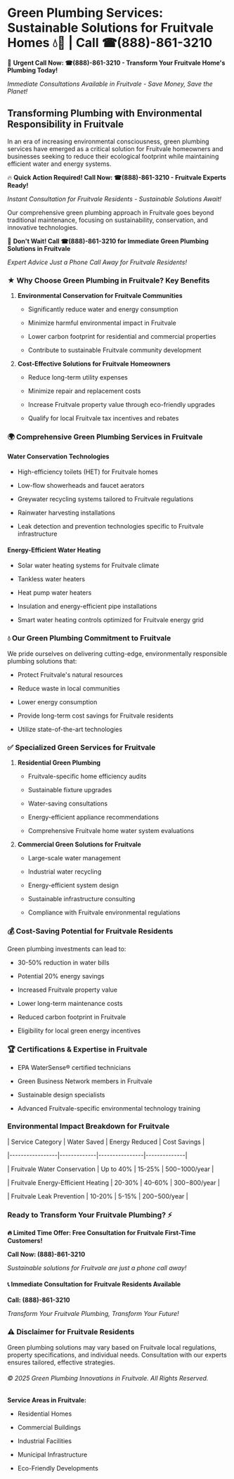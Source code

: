 # Green Plumbing Services: Sustainable Solutions for Fruitvale Homes 💧🌿 | Call ☎(888)-861-3210

🚨 **Urgent Call Now: ☎(888)-861-3210 - Transform Your Fruitvale Home's Plumbing Today!**
*Immediate Consultations Available in Fruitvale - Save Money, Save the Planet!*

## Transforming Plumbing with Environmental Responsibility in Fruitvale

In an era of increasing environmental consciousness, green plumbing services have emerged as a critical solution for Fruitvale homeowners and businesses seeking to reduce their ecological footprint while maintaining efficient water and energy systems. 

🔥 **Quick Action Required! Call Now: ☎(888)-861-3210 - Fruitvale Experts Ready!**
*Instant Consultation for Fruitvale Residents - Sustainable Solutions Await!*

Our comprehensive green plumbing approach in Fruitvale goes beyond traditional maintenance, focusing on sustainability, conservation, and innovative technologies.

🚨 **Don't Wait! Call ☎(888)-861-3210 for Immediate Green Plumbing Solutions in Fruitvale**
*Expert Advice Just a Phone Call Away for Fruitvale Residents!*

### ★ Why Choose Green Plumbing in Fruitvale? Key Benefits

1. **Environmental Conservation for Fruitvale Communities** 
   - Significantly reduce water and energy consumption
   - Minimize harmful environmental impact in Fruitvale
   - Lower carbon footprint for residential and commercial properties
   - Contribute to sustainable Fruitvale community development

2. **Cost-Effective Solutions for Fruitvale Homeowners** 
   - Reduce long-term utility expenses
   - Minimize repair and replacement costs
   - Increase Fruitvale property value through eco-friendly upgrades
   - Qualify for local Fruitvale tax incentives and rebates

### 🌍 Comprehensive Green Plumbing Services in Fruitvale

#### Water Conservation Technologies
- High-efficiency toilets (HET) for Fruitvale homes
- Low-flow showerheads and faucet aerators
- Greywater recycling systems tailored to Fruitvale regulations
- Rainwater harvesting installations
- Leak detection and prevention technologies specific to Fruitvale infrastructure

#### Energy-Efficient Water Heating
- Solar water heating systems for Fruitvale climate
- Tankless water heaters
- Heat pump water heaters
- Insulation and energy-efficient pipe installations
- Smart water heating controls optimized for Fruitvale energy grid

### 💧 Our Green Plumbing Commitment to Fruitvale

We pride ourselves on delivering cutting-edge, environmentally responsible plumbing solutions that:
- Protect Fruitvale's natural resources
- Reduce waste in local communities
- Lower energy consumption
- Provide long-term cost savings for Fruitvale residents
- Utilize state-of-the-art technologies

### ✅ Specialized Green Services for Fruitvale

1. **Residential Green Plumbing**
   - Fruitvale-specific home efficiency audits
   - Sustainable fixture upgrades
   - Water-saving consultations
   - Energy-efficient appliance recommendations
   - Comprehensive Fruitvale home water system evaluations

2. **Commercial Green Solutions for Fruitvale**
   - Large-scale water management
   - Industrial water recycling
   - Energy-efficient system design
   - Sustainable infrastructure consulting
   - Compliance with Fruitvale environmental regulations

### 💰 Cost-Saving Potential for Fruitvale Residents

Green plumbing investments can lead to:
- 30-50% reduction in water bills
- Potential 20% energy savings
- Increased Fruitvale property value
- Lower long-term maintenance costs
- Reduced carbon footprint in Fruitvale
- Eligibility for local green energy incentives

### 🏆 Certifications & Expertise in Fruitvale

- EPA WaterSense® certified technicians
- Green Business Network members in Fruitvale
- Sustainable design specialists
- Advanced Fruitvale-specific environmental technology training

### Environmental Impact Breakdown for Fruitvale

| Service Category | Water Saved | Energy Reduced | Cost Savings |
|-----------------|-------------|----------------|--------------|
| Fruitvale Water Conservation | Up to 40% | 15-25% | $500-$1000/year |
| Fruitvale Energy-Efficient Heating | 20-30% | 40-60% | $300-$800/year |
| Fruitvale Leak Prevention | 10-20% | 5-15% | $200-$500/year |

### Ready to Transform Your Fruitvale Plumbing? ⚡

**🔥 Limited Time Offer: Free Consultation for Fruitvale First-Time Customers!**

**Call Now: (888)-861-3210**
*Sustainable solutions for Fruitvale are just a phone call away!*

#### 📞 Immediate Consultation for Fruitvale Residents Available

**Call: (888)-861-3210**
*Transform Your Fruitvale Plumbing, Transform Your Future!*

### ⚠️ Disclaimer for Fruitvale Residents

Green plumbing solutions may vary based on Fruitvale local regulations, property specifications, and individual needs. Consultation with our experts ensures tailored, effective strategies.

###### © 2025 Green Plumbing Innovations in Fruitvale. All Rights Reserved.

**Service Areas in Fruitvale:** 
- Residential Homes
- Commercial Buildings
- Industrial Facilities
- Municipal Infrastructure
- Eco-Friendly Developments